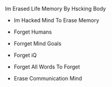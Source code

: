 Im Erased Life Memory By Hscking Body

- Im Hacked Mind To Erase Memory

- Forget Humans
- Forrget Mind Goals
- Forget iQ
- Forget All Words To Forget
- Erase Communication Mind
